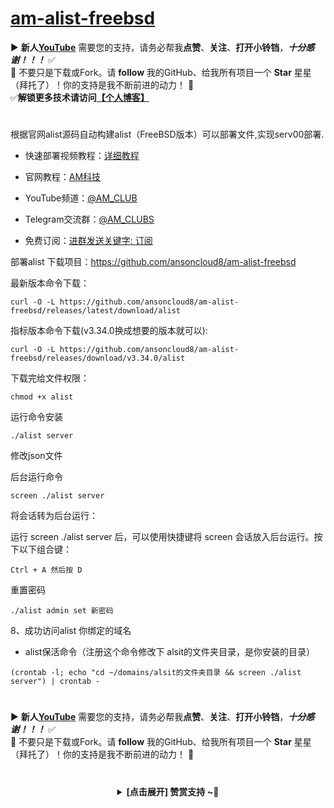 # [am-alist-freebsd](https://github.com/ansoncloud8/am-alist-freebsd)
▶️ **新人[YouTube](https://youtube.com/@AM_CLUB)** 需要您的支持，请务必帮我**点赞**、**关注**、**打开小铃铛**，***十分感谢！！！*** ✅
</br>🎁 不要只是下载或Fork。请 **follow** 我的GitHub、给我所有项目一个 **Star** 星星（拜托了）！你的支持是我不断前进的动力！ 💖
</br>✅**解锁更多技术请访问[【个人博客】](https://am.809098.xyz)**
#

根据官网alist源码自动构建alist（FreeBSD版本）可以部署文件,实现serv00部署.

- 快速部署视频教程：[详细教程](https://youtu.be/h6fc_DKArrU)

- 官网教程：[AM科技](https://am.809098.xyz)
- YouTube频道：[@AM_CLUB](https://youtube.com/@AM_CLUB)
- Telegram交流群：[@AM_CLUBS](https://t.me/AM_CLUBS)
- 免费订阅：[进群发送关键字: 订阅](https://t.me/AM_CLUBS)

部署alist
下载项目：https://github.com/ansoncloud8/am-alist-freebsd

最新版本命令下载：
~~~
curl -O -L https://github.com/ansoncloud8/am-alist-freebsd/releases/latest/download/alist
~~~
指标版本命令下载(v3.34.0换成想要的版本就可以):
~~~
curl -O -L https://github.com/ansoncloud8/am-alist-freebsd/releases/download/v3.34.0/alist
~~~
下载完给文件权限：
~~~
chmod +x alist
~~~
运行命令安装
~~~
./alist server
~~~
修改json文件


后台运行命令
~~~
screen ./alist server
~~~
将会话转为后台运行：

运行 screen ./alist server 后，可以使用快捷键将 screen 会话放入后台运行。按下以下组合键：
~~~
Ctrl + A 然后按 D
~~~

重置密码
~~~
./alist admin set 新密码
~~~

8、成功访问alist
你绑定的域名

- alist保活命令（注册这个命令修改下 alsit的文件夹目录，是你安装的目录）
```
(crontab -l; echo "cd ~/domains/alsit的文件夹目录 && screen ./alist server") | crontab -
```

 #
▶️ **新人[YouTube](https://youtube.com/@AM_CLUB)** 需要您的支持，请务必帮我**点赞**、**关注**、**打开小铃铛**，***十分感谢！！！*** ✅
</br>🎁 不要只是下载或Fork。请 **follow** 我的GitHub、给我所有项目一个 **Star** 星星（拜托了）！你的支持是我不断前进的动力！ 💖
  
 # 
<center><details><summary><strong> [点击展开] 赞赏支持 ~🧧</strong></summary>
*我非常感谢您的赞赏和支持，它们将极大地激励我继续创新，持续产生有价值的工作。*
  
- **USDT-TRC20:** `TWTxUyay6QJN3K4fs4kvJTT8Zfa2mWTwDD`
  
</details></center>


